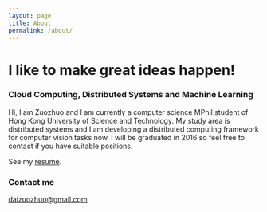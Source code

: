 ```yaml
---
layout: page
title: About
permalink: /about/
---
```


# I like to make great ideas happen!

### Cloud Computing, Distributed Systems and Machine Learning
Hi, I am Zuozhuo and I am currently a computer science MPhil student
of Hong Kong University of Science and Technology. My study area is distributed systems 
and I am developing a distributed computing framework for computer vision tasks now.
I will be graduated in 2016 so feel free to contact if you have suitable positions.

See my [resume](/images/zuozhuo.pdf).
### Contact me

[daizuozhuo@gmail.com](mailto:daizuozhuo@gmail.com)
